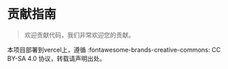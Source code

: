# 贡献指南
> 欢迎贡献代码，我们非常欢迎您的贡献。

本项目部署到vercel上，遵循 :fontawesome-brands-creative-commons: CC BY-SA 4.0 协议，转载请声明出处。

